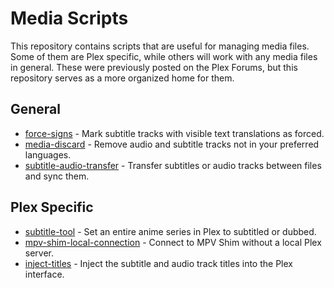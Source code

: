 # Media Scripts

This repository contains scripts that are useful for managing media files. Some of them are Plex specific, while others will work with any media files in general. These were previously posted on the Plex Forums, but this repository serves as a more organized home for them.

## General

 - [force-signs](https://github.com/iwalton3/media-scripts/tree/master/force-signs) - Mark subtitle tracks with visible text translations as forced.
 - [media-discard](https://github.com/iwalton3/media-scripts/tree/master/media-discard) - Remove audio and subtitle tracks not in your preferred languages.
 - [subtitle-audio-transfer](https://github.com/iwalton3/media-scripts/tree/master/subtitle-audio-transfer) - Transfer subtitles or audio tracks between files and sync them.

## Plex Specific

 - [subtitle-tool](https://github.com/iwalton3/media-scripts/tree/master/subtitle-tool-for-plex) - Set an entire anime series in Plex to subtitled or dubbed.
 - [mpv-shim-local-connection](https://github.com/iwalton3/media-scripts/tree/master/mpv-shim-local-connection-for-plex) - Connect to MPV Shim without a local Plex server.
 - [inject-titles](https://github.com/iwalton3/media-scripts/tree/master/inject-titles-for-plex) - Inject the subtitle and audio track titles into the Plex interface.

